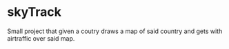 # skyTrack
Small project that given a coutry draws a map of said country and gets with airtraffic over said map.